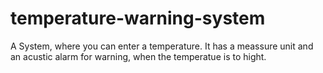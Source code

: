 # temperature-warning-system
A System, where you can enter a temperature. It has a meassure unit and an acustic alarm for warning, when the temperatue is to hight.
